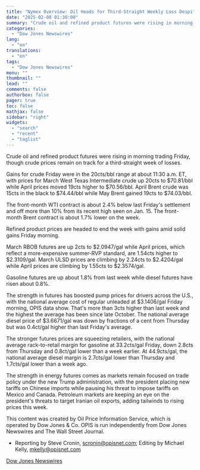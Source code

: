 ```yaml
---
title: "Nymex Overview: Oil Heads for Third-Straight Weekly Loss Despite Friday's Gains — OPIS"
date: "2025-02-08 01:30:00"
summary: "Crude oil and refined product futures were rising in morning trading Friday, though crude prices remain on track for a third-straight week of losses.Gains for crude Friday were in the 20cts/bbl range at about 11:30 a.m. ET, with prices for March West Texas Intermediate crude up 20cts to $70.81/bbl while..."
categories:
  - "Dow Jones Newswires"
lang:
  - "en"
translations:
  - "en"
tags:
  - "Dow Jones Newswires"
menu: ""
thumbnail: ""
lead: ""
comments: false
authorbox: false
pager: true
toc: false
mathjax: false
sidebar: "right"
widgets:
  - "search"
  - "recent"
  - "taglist"
---
```


Crude oil and refined product futures were rising in morning trading Friday, though crude prices remain on track for a third-straight week of losses.

Gains for crude Friday were in the 20cts/bbl range at about 11:30 a.m. ET, with prices for March West Texas Intermediate crude up 20cts to $70.81/bbl while April prices moved 19cts higher to $70.56/bbl. April Brent crude was 15cts in the black to $74.44/bbl while May Brent gained 19cts to $74.03/bbl.

The front-month WTI contract is about 2.4% below last Friday's settlement and off more than 10% from its recent high seen on Jan. 15. The front-month Brent contract is about 1.7% lower on the week.

Refined product prices are headed to end the week with gains amid solid gains Friday morning.

March RBOB futures are up 2cts to $2.0947/gal while April prices, which reflect a more-expensive summer-RVP standard, are 1.54cts higher to $2.3109/gal. March ULSD prices are climbing by 2.24cts to $2.4204/gal while April prices are climbing by 1.55cts to $2.3574/gal.

Gasoline futures are up about 1.8% from last week while diesel futures have risen about 0.8%.

The strength in futures has boosted pump prices for drivers across the U.S., with the national average cost of regular unleaded at $3.1406/gal Friday morning, OPIS data show. That's more than 3cts higher than last week and the highest the average has been since late October. The national average diesel price of $3.6671/gal was down by fractions of a cent from Thursday but was 0.4ct/gal higher than last Friday's average.

The stronger futures prices are squeezing retailers, with the national average rack-to-retail margin for gasoline at 33.2cts/gal Friday, down 2.8cts from Thursday and 0.8ct/gal lower than a week earlier. At 44.9cts/gal, the national average diesel margin is 2.7cts/gal lower than Thursday and 1.7cts/gal lower than a week ago.

The strength in energy futures comes as markets remain focused on trade policy under the new Trump administration, with the president placing new tariffs on Chinese imports while pausing his threat to impose tariffs on Mexico and Canada. Petroleum markets are keeping an eye on the president's threats to target Iranian oil exports, adding tailwinds to rising prices this week.

This content was created by Oil Price Information Service, which is operated by Dow Jones & Co. OPIS is run independently from Dow Jones Newswires and The Wall Street Journal.

* Reporting by Steve Cronin, scronin@opisnet.com; Editing by Michael Kelly, mkelly@opisnet.com

[Dow Jones Newswires](https://www.tradingview.com/news/DJN_DN20250207008674:0/)
